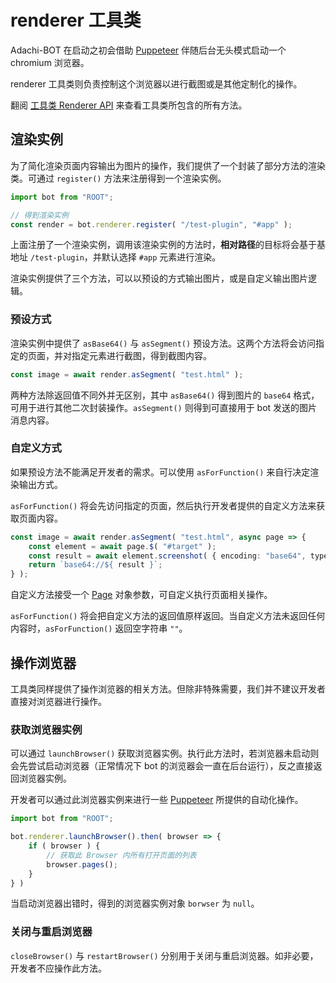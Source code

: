 # renderer 工具类

Adachi-BOT 在启动之初会借助 [Puppeteer](https://pptr.dev/) 伴随后台无头模式启动一个 chromium 浏览器。

renderer 工具类则负责控制这个浏览器以进行截图或是其他定制化的操作。

翻阅 [工具类 Renderer API](../../api/global/renderer.md) 来查看工具类所包含的所有方法。

## 渲染实例

为了简化渲染页面内容输出为图片的操作，我们提供了一个封装了部分方法的渲染类。可通过 `register()` 方法来注册得到一个渲染实例。

```ts
import bot from "ROOT";

// 得到渲染实例
const render = bot.renderer.register( "/test-plugin", "#app" );
```

上面注册了一个渲染实例，调用该渲染实例的方法时，**相对路径**的目标将会基于基地址 `/test-plugin`，并默认选择 `#app` 元素进行渲染。

渲染实例提供了三个方法，可以以预设的方式输出图片，或是自定义输出图片逻辑。

### 预设方式

渲染实例中提供了 `asBase64()` 与 `asSegment()` 预设方法。这两个方法将会访问指定的页面，并对指定元素进行截图，得到截图内容。

```ts
const image = await render.asSegment( "test.html" );
```

两种方法除返回值不同外并无区别，其中 `asBase64()` 得到图片的 `base64` 格式，可用于进行其他二次封装操作。`asSegment()` 则得到可直接用于 bot 发送的图片消息内容。

### 自定义方式

如果预设方法不能满足开发者的需求。可以使用 `asForFunction()` 来自行决定渲染输出方式。

`asForFunction()` 将会先访问指定的页面，然后执行开发者提供的自定义方法来获取页面内容。

```ts
const image = await render.asSegment( "test.html", async page => {
    const element = await page.$( "#target" );
    const result = await element.screenshot( { encoding: "base64", type: "jpeg", quality: 100 } );
    return `base64://${ result }`;
} );
```

自定义方法接受一个 [Page](https://pptr.dev/api/puppeteer.page) 对象参数，可自定义执行页面相关操作。

`asForFunction()` 将会把自定义方法的返回值原样返回。当自定义方法未返回任何内容时，`asForFunction()` 返回空字符串 `""`。

## 操作浏览器

工具类同样提供了操作浏览器的相关方法。但除非特殊需要，我们并不建议开发者直接对浏览器进行操作。

### 获取浏览器实例

可以通过 `launchBrowser()` 获取浏览器实例。执行此方法时，若浏览器未启动则会先尝试启动浏览器（正常情况下 bot 的浏览器会一直在后台运行），反之直接返回浏览器实例。

开发者可以通过此浏览器实例来进行一些 [Puppeteer](https://pptr.dev/) 所提供的自动化操作。

```ts
import bot from "ROOT";

bot.renderer.launchBrowser().then( browser => {
    if ( browser ) {
        // 获取此 Browser 内所有打开页面的列表
        browser.pages();
    }
} )
```

当启动浏览器出错时，得到的浏览器实例对象 `borwser` 为 `null`。

### 关闭与重启浏览器

`closeBrowser()` 与 `restartBrowser()` 分别用于关闭与重启浏览器。如非必要，开发者不应操作此方法。